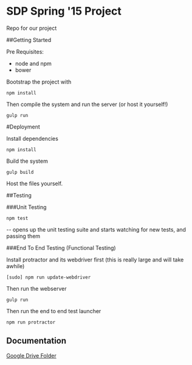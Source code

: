 # SDP Spring '15 Project

Repo for our project

##Getting Started

Pre Requisites:
- node and npm
- bower

Bootstrap the project with

```npm install```

Then compile the system and run the server (or host it yourself!)

```gulp run```

#Deployment

Install dependencies

```npm install```

Build the system

```gulp build```

Host the files yourself.

##Testing

###Unit Testing

```npm test```

-- opens up the unit testing suite and starts watching for new tests, and passing them

###End To End Testing (Functional Testing)

Install protractor and its webdriver first (this is really large and will take awhile)

```[sudo] npm run update-webdriver```


Then run the webserver

```gulp run ```

Then run the end to end test launcher

```npm run protractor```

## Documentation
[Google Drive Folder](https://drive.google.com/drive/folders/0BzxRdBrzgiQMfnNSMFZHZnFBTUlPWUNfUWxVWXJEU3RZWDkwaGVyWlRiNTcxRmxRY0s5aE0)

